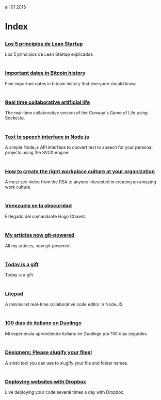 <permalink>all</permalink>
<month>01</month>
<year>2015</year>

# Index

##

### [Los 5 principios de Lean Startup](http://www.adelriosantiago.com/gitblog/spa/lean-startup-principles)
Los 5 principios de Lean Startup explicados

<a href="http://www.adelriosantiago.com/gitblog/spa/lean-startup-principles"><img src="/articles/images/lean-startup.png" alt="" style="max-width: 50%;"></a>

##

### [Important dates in Bitcoin history](http://www.adelriosantiago.com/gitblog/eng/bitcoin-important-dates)
Five important dates in bitcoin history that everyone should know.

<a href="http://www.adelriosantiago.com/gitblog/eng/bitcoin-important-dates"><img src="/articles/images/bitcoin-important-dates.png" alt="" style="max-width: 50%;"></a>

##

### [Real time collaborative artificial life](http://www.adelriosantiago.com/gitblog/eng/artificial)
The real-time collaborative version of the Conway's Game of Life using Socket.io.

<a href="http://www.adelriosantiago.com/gitblog/eng/artificial"><img src="/articles/images/index-artificial.png" alt="" style="max-width: 50%;"></a>

##

### [Text to speech interface in Node.js](http://www.adelriosantiago.com/gitblog/eng/text-to-speech)
A simple Node.js API interface to convert text to speech for your personal projects using the SVOX engine.

<a href="http://www.adelriosantiago.com/gitblog/eng/text-to-speech"><img src="/articles/images/index-tts.png" alt="" style="max-width: 50%;"></a>

##

### [How to create the right workplace culture at your organization](http://www.adelriosantiago.com/gitblog/eng/working-culture-rsa)
A must see video from the RSA to anyone interested in creating an amazing work culture.

<a href="http://www.adelriosantiago.com/gitblog/eng/working-culture-rsa"><img src="/articles/images/index-working-culture.png" alt="" style="max-width: 50%;"></a>

##

### [Venezuela en la obscuridad](http://www.adelriosantiago.com/gitblog/spa/venezuela-en-la-obscuridad)
El legado del comandante Hugo Chavez.

<a href="http://www.adelriosantiago.com/gitblog/spa/venezuela-en-la-obscuridad"><img src="/articles/images/chavez.png" alt="" style="max-width: 50%;"></a>

##

### [My articles now git-powered](http://www.adelriosantiago.com/gitblog/eng/introducing-gitblog)
All my articles, now git-powered.

<a href="http://www.adelriosantiago.com/gitblog/eng/introducing-gitblog"><img src="/articles/images/index-git.png" alt="" style="max-width: 50%;"></a>

##

### [Today is a gift](http://www.adelriosantiago.com/gitblog/eng/today-is-a-gift)
Today is a gift

<a href="http://www.adelriosantiago.com/gitblog/eng/today-is-a-gift"><img src="/articles/images/today-is-a-gift.png" alt="" style="max-width: 50%;"></a>

##

### [Litepad](http://www.adelriosantiago.com/gitblog/eng/litepad)
A minimalist real-time collaborative code editor in Node.JS

<a href="http://www.adelriosantiago.com/gitblog/eng/litepad"><img src="http://adelriosantiago.com/articles/litepad/images/cover.png" alt="" style="max-width: 50%;"></a>

##

### [100 días de italiano en Duolingo](http://www.adelriosantiago.com/gitblog/spa/100-duolingo)
Mi experiencia aprendiendo italiano en Duolingo por 100 dias seguidos.

<a href="http://www.adelriosantiago.com/gitblog/spa/100-duolingo"><img src="/articles/images/index-duo.png" alt="" style="max-width: 50%;"></a>

##

### [Designers: Please slugify your files!](http://www.adelriosantiago.com/gitblog/eng/designers-please-slugify)
A small tool you can use to slugify your file and folder names.

<a href="http://www.adelriosantiago.com/gitblog/eng/designers-please-slugify"><img src="/articles/images/slugs.png" alt="" style="max-width: 50%;"></a>

##

### [Deploying websites with Dropbox](http://www.adelriosantiago.com/gitblog/eng/dropbox-continuous-deployment)
Live deploying your code several times a day with Dropbox.

<a href="http://www.adelriosantiago.com/gitblog/eng/dropbox-continuous-deployment"><img src="/articles/images/dropbox.png" alt="" style="max-width: 50%;"></a>
